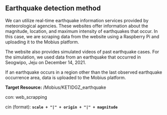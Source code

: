 ## **Earthquake detection method**

We can utilize real-time earthquake information services provided by meteorological agencies. These websites offer information about the magnitude, location, and maximum intensity of earthquakes that occur. In this case, we are scraping data from the website using a Raspberry Pi and uploading it to the Mobius platform.

The website also provides simulated videos of past earthquake cases. For the simulation, we used data from an earthquake that occurred in Seogwipo, Jeju on December 14, 2021.

If an earthquake occurs in a region other than the last observed earthquake occurrence area, data is uploaded to the Mobius platform.

**Target Resource:** /Mobius/KETIDGZ_earthquake

con: web_scrapping

cin (format): **`scale + "|" + origin + "|" + magnitude`**
